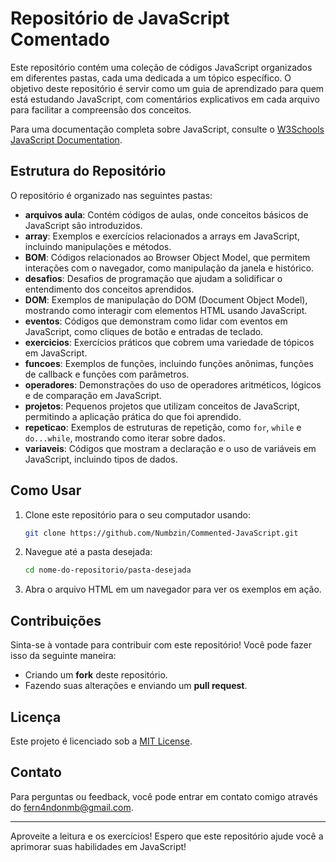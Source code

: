 
# Repositório de JavaScript Comentado

Este repositório contém uma coleção de códigos JavaScript organizados em diferentes pastas, cada uma dedicada a um tópico específico. O objetivo deste repositório é servir como um guia de aprendizado para quem está estudando JavaScript, com comentários explicativos em cada arquivo para facilitar a compreensão dos conceitos.

Para uma documentação completa sobre JavaScript, consulte o [W3Schools JavaScript Documentation](https://www.w3schools.com/js/).

## Estrutura do Repositório

O repositório é organizado nas seguintes pastas:

- **arquivos aula**: Contém códigos de aulas, onde conceitos básicos de JavaScript são introduzidos.
- **array**: Exemplos e exercícios relacionados a arrays em JavaScript, incluindo manipulações e métodos.
- **BOM**: Códigos relacionados ao Browser Object Model, que permitem interações com o navegador, como manipulação da janela e histórico.
- **desafios**: Desafios de programação que ajudam a solidificar o entendimento dos conceitos aprendidos.
- **DOM**: Exemplos de manipulação do DOM (Document Object Model), mostrando como interagir com elementos HTML usando JavaScript.
- **eventos**: Códigos que demonstram como lidar com eventos em JavaScript, como cliques de botão e entradas de teclado.
- **exercicios**: Exercícios práticos que cobrem uma variedade de tópicos em JavaScript.
- **funcoes**: Exemplos de funções, incluindo funções anônimas, funções de callback e funções com parâmetros.
- **operadores**: Demonstrações do uso de operadores aritméticos, lógicos e de comparação em JavaScript.
- **projetos**: Pequenos projetos que utilizam conceitos de JavaScript, permitindo a aplicação prática do que foi aprendido.
- **repeticao**: Exemplos de estruturas de repetição, como `for`, `while` e `do...while`, mostrando como iterar sobre dados.
- **variaveis**: Códigos que mostram a declaração e o uso de variáveis em JavaScript, incluindo tipos de dados.

## Como Usar

1. Clone este repositório para o seu computador usando:
   ```bash
   git clone https://github.com/Numbzin/Commented-JavaScript.git
   ```

2. Navegue até a pasta desejada:
   ```bash
   cd nome-do-repositorio/pasta-desejada
   ```

3. Abra o arquivo HTML em um navegador para ver os exemplos em ação.

## Contribuições

Sinta-se à vontade para contribuir com este repositório! Você pode fazer isso da seguinte maneira:

- Criando um **fork** deste repositório.
- Fazendo suas alterações e enviando um **pull request**.

## Licença

Este projeto é licenciado sob a [MIT License](LICENSE).

## Contato

Para perguntas ou feedback, você pode entrar em contato comigo através do [fern4ndonmb@gmail.com](mailto:fern4ndonmb@gmail.com).

---

Aproveite a leitura e os exercícios! Espero que este repositório ajude você a aprimorar suas habilidades em JavaScript!

